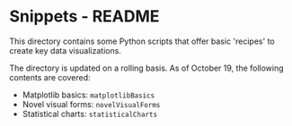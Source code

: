 # Snippets - README

This directory contains some Python scripts that offer basic 'recipes' to
create key data visualizations.

The directory is updated on a rolling basis. As of October 19, the following contents are covered:

- Matplotlib basics: `matplotlibBasics`
- Novel visual forms: `novelVisualForms`
- Statistical charts: `statisticalCharts`

